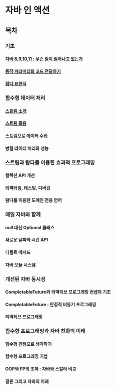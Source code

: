 # 자바 인 액션

## 목차

### 기초

#### [자바 8,9,10,11 : 무슨 일이 일어나고 있는가](./기초/자바%208,%209,%2010,%2011%20무슨%20일이%20일어나고%20있는가.md)

#### [동작 파라미터화 코드 전달하기](./기초/동작%20파라미터화%20코드%20전달하기.md)

#### [람다 표현식](./기초/람다%20표현식.md)

### 함수형 데이터 처리

#### [스트림 소개](./함수형%20데이터%20처리/스트림%20소개.md)

#### [스트림 활용](./함수형%20데이터%20처리/스트림%20활용.md)

#### 스트림으로 데이터 수집

#### 병렬 데이터 처리화 성능

### 스트림과 람다를 이용한 효과적 프로그래밍

#### 컬렉션 API 개선

#### 리팩터링, 테스팅, 디버깅

#### 람다를 이용한 도메인 전용 언어

### 매일 자바와 함께

#### null 대신 Optional 클래스

#### 새로운 날짜와 시간 API

#### 디폴트 메서드

#### 자바 모듈 시스템

### 개선된 자바 동시성

#### CompletableFuture와 리액티브 프로그래밍 컨셉의 기초

#### CompletableFuture : 안정적 비동기 프로그래밍

#### 리액티브 프로그래밍

### 함수형 프로그래밍과 자바 친화의 미래

#### 함수형 관점으로 생각하기

#### 함수형 프로그래밍 기법

#### OOP와 FP의 조화 : 자바와 스칼라 비교

#### 결론 그리고 자바의 미래
